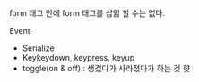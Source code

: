 

form 태그 안에 form 태그를 삽읿 할 수는 없다.


Event

- Serialize
- Keykeydown, keypress, keyup
- toggle(on & off) : 생겼다가 사라졌다가 하는 것 햣